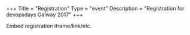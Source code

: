 +++
Title = "Registration"
Type = "event"
Description = "Registration for devopsdays Galway 2017"
+++

<div style="width:100%; text-align:left;">

Embed registration iframe/link/etc.
</div></div>
</div>
